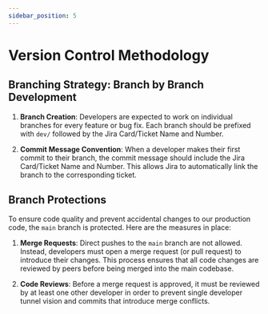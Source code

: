 ```yaml
---
sidebar_position: 5
---
```


# Version Control Methodology

## Branching Strategy: Branch by Branch Development

1. **Branch Creation**: Developers are expected to work on individual branches for every feature or bug fix. Each branch should be prefixed with `dev/` followed by the Jira Card/Ticket Name and Number. 

2. **Commit Message Convention**: When a developer makes their first commit to their branch, the commit message should include the Jira Card/Ticket Name and Number. This allows Jira to automatically link the branch to the corresponding ticket.

## Branch Protections

To ensure code quality and prevent accidental changes to our production code, the `main` branch is protected. Here are the measures in place:

1. **Merge Requests**: Direct pushes to the `main` branch are not allowed. Instead, developers must open a merge request (or pull request) to introduce their changes. This process ensures that all code changes are reviewed by peers before being merged into the main codebase.

2. **Code Reviews**: Before a merge request is approved, it must be reviewed by at least one other developer in order to prevent single developer tunnel vision and commits that introduce merge conflicts. 
